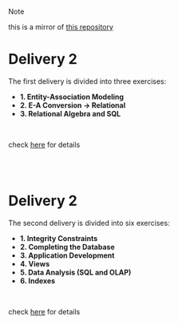 > [!NOTE]
> this is a mirror of [this repository](https://github.com/jorgeflmendes/BD-23-24)


# Delivery 2
The first delivery is divided into three exercises:
- **1. Entity-Association Modeling**
- **2. E-A Conversion -&gt; Relational**
- **3. Relational Algebra and SQL**

<br>

check [here](p1/) for details

<br>
<br>


# Delivery 2
The second delivery is divided into six exercises:
- **1. Integrity Constraints**
- **2. Completing the Database**
- **3. Application Development**
- **4. Views**
- **5. Data Analysis (SQL and OLAP)**
- **6. Indexes**

<br>

check [here](p2/) for details

